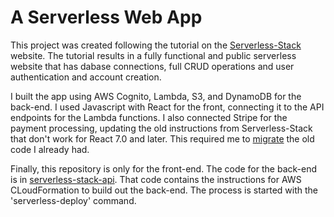 # A Serverless Web App

This project was created following the tutorial on the [Serverless-Stack](https://docs.serverless-stack.com/installation) website.  The tutorial results in a fully functional and public serverless website that has dabase connections, full CRUD operations and user authentication and account creation.

I built the app using AWS Cognito, Lambda, S3, and DynamoDB for the back-end.  I used Javascript with React for the front, connecting it to the API endpoints for the Lambda functions.  I also connected Stripe for the payment processing, updating the old instructions from Serverless-Stack that don't work for React 7.0 and later.  This required me to [migrate](https://github.com/stripe/react-stripe-js/blob/master/docs/migrating.md) the old code I already had.

Finally, this repository is only for the front-end.  The code for the back-end is in [serverless-stack-api](https://github.com/ftweedy/serverless-stack-api).  That code contains the instructions for AWS CLoudFormation to build out the back-end.  The process is started with the 'serverless-deploy' command.